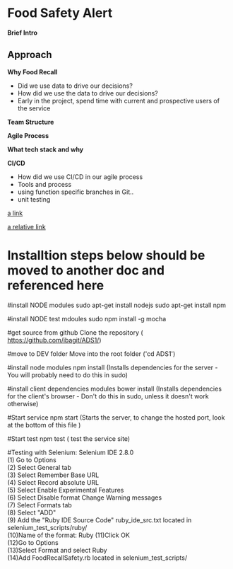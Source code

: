 # Food Safety Alert

**Brief Intro**

## Approach

**Why Food Recall**

* Did we use data to drive our decisions?
* How did we use the data to drive our decisions?
* Early in the project, spend time with current and prospective users of the service

**Team Structure**

**Agile Process**

**What tech stack and why**

**CI/CD**

* How did we use CI/CD in our agile process
* Tools and process
* using function specific branches in Git..
* unit testing

[a link](https://github.com/ibagit/ADS1/tree/development/Dockerfile)

[a relative link](/folder/myrelativefile.md)

# Installtion steps below should be moved to another doc and referenced here
#install NODE modules
sudo apt-get install nodejs
sudo apt-get install npm

#install NODE test mdoules
sudo npm install -g mocha

#get source from github
Clone the repository ( https://github.com/ibagit/ADS1/)

#move to DEV folder
Move into the root folder ('cd ADS1')

#install node modules
npm install (Installs dependencies for the server - You will probably need to do this in sudo)

#install client dependencies modules
bower install (Installs dependencies for the client's browser - Don't do this in sudo, unless it doesn't work otherwise)

#Start service
npm start (Starts the server, to change the hosted port, look at the bottom of this file )

#Start test
npm test ( test the service site)

#Testing with Selenium:
Selenium IDE 2.8.0<br/>
(1) Go to Options<br/> 
(2) Select General tab<br/>
(3) Select Remember Base URL<br/>
(4) Select Record absolute URL<br/>
(5) Select Enable Experimental Features<br/>
(6) Select Disable format Change Warning messages<br/>
(7) Select Formats tab <br/>
(8) Select "ADD"<br/>
(9) Add the "Ruby IDE Source Code" ruby_ide_src.txt located in selenium_test_scripts/ruby/<br/>
(10)Name of the format:  Ruby
(11)Click OK <br/>
(12)Go to Options<br/> 
(13)Select Format and select Ruby<br/>
(14)Add FoodRecallSafety.rb located in selenium_test_scripts/ 
